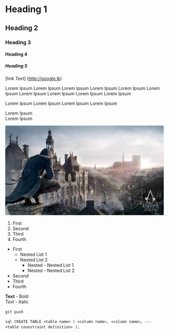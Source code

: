 # Heading 1
## Heading 2
### Heading 3
#### Heading 4
##### Heading 5

[link Text] (http://google.lk)


Lorem Ipsum Lorem Ipsum
Lorem Ipsum Lorem Ipsum
Lorem Ipsum Lorem Ipsum
Lorem Ipsum Lorem Ipsum
Lorem Ipsum Lorem Ipsum

Lorem Ipsum Lorem Ipsum
Lorem Ipsum Lorem Ipsum

Lorem Ipsum <br> Lorem Ipsum

![Alternative Text](assest/540654.jpg)


1. First
2. Second
3. Third
4. Fourth

* First
    * Nested List 1
    * Nested List 2
        * Nested - Nested List 1
        * Nested - Nested List 2
* Second 
* Third
* Fourth

**Text** - Bold <br>
*Text* - Italic

`git push`

``sql
    CREATE TABLE <table name> (
        <column name>,
        <column name>,
        ---
        <table counstraint definition>
    );
``




